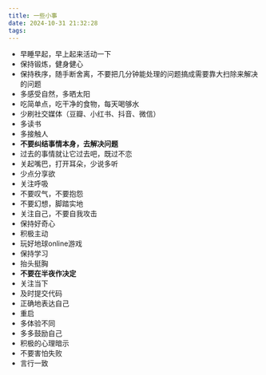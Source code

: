 ```yaml
---
title: 一些小事
date: 2024-10-31 21:32:28
tags:
---
```


- 早睡早起，早上起来活动一下
- 保持锻炼，健身健心
- 保持秩序，随手断舍离，不要把几分钟能处理的问题搞成需要靠大扫除来解决的问题
- 多感受自然，多晒太阳
- 吃简单点，吃干净的食物，每天喝够水
- 少刷社交媒体（豆瓣、小红书、抖音、微信）
- 多读书
- 多接触人
- **不要纠结事情本身，去解决问题**
- 过去的事情就让它过去吧，既过不恋
- 关起嘴巴，打开耳朵，少说多听
- 少点分享欲
- 关注呼吸
- 不要叹气，不要抱怨
- 不要幻想，脚踏实地
- 关注自己，不要自我攻击
- 保持好奇心
- 积极主动
- 玩好地球online游戏
- 保持学习
- 抬头挺胸
- **不要在半夜作决定**
- 关注当下
- 及时提交代码
- 正确地表达自己
- 重启
- 多体验不同
- 多多鼓励自己
- 积极的心理暗示
- 不要害怕失败
- 言行一致